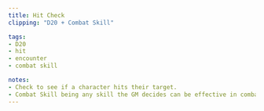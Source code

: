 ```yaml
---
title: Hit Check
clipping: "D20 + Combat Skill"

tags:
- D20
- hit
- encounter
- combat skill

notes: 
- Check to see if a character hits their target.
- Combat Skill being any skill the GM decides can be effective in combat.
---
```

